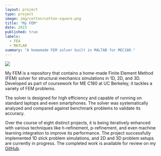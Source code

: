 ```yaml
---
layout: project
type: project
image: img/cotton/cotton-square.png
title: "My FEM"
date: 2023
published: true
labels:
  - FEA
  - MATLAB
summary: "A homemade FEM solver built in MALTAB for MEC180."
---
```


<img class="img-fluid" src="../img/my_fem/plot_k_32.png.png">

My FEM is a repository that contains a home-made Finite Element Method (FEM) solver for structural mechanics simulations in 1D, 2D, and 3D. Developed as part of coursework for ME C180 at UC Berkeley, it tackles a variety of FEM problems.

The solver is designed for high efficiency and capable of running on standard laptops and even smartphones. The solver was systematically analyzed and compared against benchmark problems to validate its accuracy. 

Over the course of eight distinct projects, it is being iteratively enhanced with various techniques like h-refinement, p-refinement, and even machine learning integration to improve its performance. The project successfully implemented 1D stick problem simulations, and 2D and 3D problem setups are currently in progress. The completed work is available for review on my [GitHub](https://github.com/eyandocumet/my-fem/).
